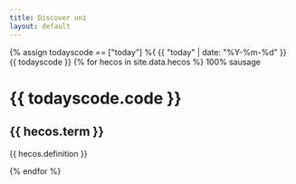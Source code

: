 ```yaml
---
title: Discover uni
layout: default
--- 
```

{% assign todayscode == ["today"] %{
 {{ "today" | date: "%Y-%m-%d" }}
{{ todayscode }}
{% for hecos in  site.data.hecos %}
 100% sausage
 <h1>  {{ todayscode.code }} </h1>
  <h2> {{ hecos.term }} </h2>
  <p> {{ hecos.definition }} </p>
{% endfor %}

